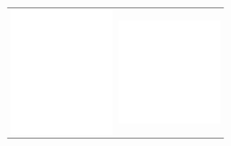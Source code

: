 
<table>
  <tbody>
    <tr>
    <td align="center">
      <img style="width: 256px;" src="github-metrics-left.svg" alt="" style="max-width: 100%;">
    </td>
    <td align="center">
      <img style="width: 256px;" src="https://github.com/JEONSEUNGREE/JEONSEUNGREE/blob/main/github-metrics.svg" alt="" style="max-width: 100%;">
    </td>
    </tr>
  </tbody>
</table>
